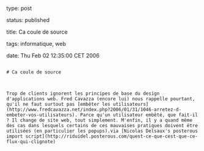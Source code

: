 type: post
status: published
title: Ca coule de source
tags: informatique, web
date: Thu Feb 02 12:35:00 CET 2006
~~~~~~
# Ca coule de source

Trop de clients ignorent les principes de base du design d'applications web. Fred Cavazza (encore lui) nous rappelle pourtant, qu'il ne faut surtout pas [embêter les utilisateurs](http://www.fredcavazza.net/index.php?2006/01/31/1046-arretez-d-embeter-vos-utilisateurs). Parce qu'un utilisateur embêté, que fait-il ? Il change de site web, tout simplement. M'enfin, il y a quand même des cas dans lesquels certains de ces mauvaises pratiques doivent être utilisées (en particulier les popups).via [Nicolas Delsaux's posterous import script](http://riduidel.posterous.com/quest-ce-que-cest-que-ce-flux-qui-clignote)